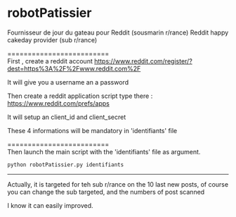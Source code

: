 # robotPatissier
Fournisseur de jour du gateau pour Reddit (sousmarin r/rance) 
Reddit happy cakeday provider (sub r/rance)

=========================  
First , create a reddit account https://www.reddit.com/register/?dest=https%3A%2F%2Fwww.reddit.com%2F  

It will give you a username an a password

Then create a reddit application script type  there : https://www.reddit.com/prefs/apps  

It will setup an client_id and client_secret 

These 4 informations will be mandatory in 'identifiants' file

=========================  
Then launch the main script with the 'identifiants' file as argument.

```
python robotPatissier.py identifiants
```

---
Actually, it is targeted for teh sub r/rance on the 10 last new posts, of course you can change the sub targeted, and the numbers of post scanned

I know it can easily improved.
